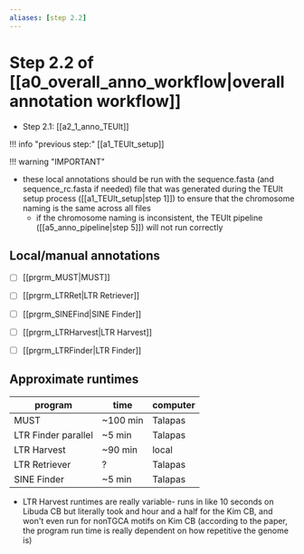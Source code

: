 ```yaml
---
aliases: [step 2.2]
---
```

# Step 2.2 of [[a0_overall_anno_workflow|overall annotation workflow]]

- Step 2.1: [[a2_1_anno_TEUlt]]

!!! info "previous step:"
[[a1_TEUlt_setup]]

!!! warning "IMPORTANT"

- these local annotations should be run with the sequence.fasta (and sequence_rc.fasta if needed) file that was generated during the TEUlt setup process ([[a1_TEUlt_setup|step 1]]) to ensure that the chromosome naming is the same across all files
  - if the chromosome naming is inconsistent, the TEUlt pipeline ([[a5_anno_pipeline|step 5]]) will not run correctly

## Local/manual annotations

- [ ] [[prgrm_MUST|MUST]]

- [ ] [[prgrm_LTRRet|LTR Retriever]]

- [ ] [[prgrm_SINEFind|SINE Finder]]

- [ ] [[prgrm_LTRHarvest|LTR Harvest]]

- [ ] [[prgrm_LTRFinder|LTR Finder]]

## Approximate runtimes 

| program | time | computer |
| ---- | ---- |---- |
| MUST | ~100 min | Talapas |
| LTR Finder parallel | ~5 min | Talapas |
| LTR Harvest | ~90 min | local |
| LTR Retriever | ? | Talapas |
|SINE Finder | ~5 min | Talapas |

* LTR Harvest runtimes are really variable- runs in like 10 seconds on Libuda CB but literally took  and hour and a half for the Kim CB, and won't even run for nonTGCA motifs on Kim CB (according to the paper, the program run time is really dependent on how repetitive the genome is)